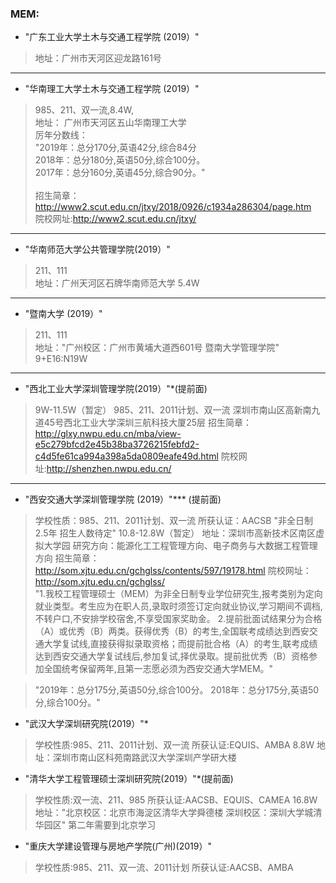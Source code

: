### MEM:    
+ "广东工业大学土木与交通工程学院 (2019）"
>地址：广州市天河区迎龙路161号

-----------------------

+ "华南理工大学土木与交通工程学院 (2019）"
>985、211、双一流,8.4W,<br>
>地址： 广州市天河区五山华南理工大学<br>
>厉年分数线：
><br>"2019年：总分170分,英语42分,综合84分
<br>2018年：总分180分,英语50分,综合100分。
<br>2017年：总分160分,英语45分,综合90分。"	
><br>招生简章：http://www2.scut.edu.cn/jtxy/2018/0926/c1934a286304/page.htm<br>
>院校网址:http://www2.scut.edu.cn/jtxy/

-----------------------

+ "华南师范大学公共管理学院(2019）"
>211、111<br>
>地址：广州天河区石牌华南师范大学
>5.4W    

-----------------------
    
+ "暨南大学 (2019）"
>211、111<br>
>地址："广州校区：广州市黄埔大道西601号  暨南大学管理学院"
>9+E16:N19W
 
-----------------------
 
+ "西北工业大学深圳管理学院(2019）"*(提前面)
>9W-11.5W（暂定）
>985、211、2011计划、双一流
>深圳市南山区高新南九道45号西北工业大学深圳三航科技大厦25层
>招生简章：http://glxy.nwpu.edu.cn/mba/view-e5c279bfcd2e45b38ba3726215febfd2-c4d5fe61ca994a398a5da0809eafe49d.html
>院校网址:http://shenzhen.nwpu.edu.cn/

-----------------------

+ "西安交通大学深圳管理学院 (2019）"*** (提前面)
>学校性质：985、211、2011计划、双一流
>所获认证：AACSB
>"非全日制2.5年 招生人数待定"
>10.8-12.8W（暂定）
>地址：深圳市高新技术区南区虚拟大学园
>研究方向：能源化工工程管理方向、电子商务与大数据工程管理方向
>招生简章：http://som.xjtu.edu.cn/gchglss/contents/597/19178.html
>院校网址：http://som.xjtu.edu.cn/gchglss/<br>
>"1.我校工程管理硕士（MEM）为非全日制专业学位研究生,报考类别为定向就业类型。考生应为在职人员,录取时须签订定向就业协议,学习期间不调档,不转户口,不安排学校宿舍,不享受国家奖助金。
 2.提前批面试结果分为合格（A）或优秀（B）两类。获得优秀（B）的考生,全国联考成绩达到西安交通大学复试线,直接获得拟录取资格；而提前批合格（A）的考生,联考成绩达到西安交通大学复试线后,参加复试,择优录取。提前批优秀（B）资格参加全国统考保留两年,且第一志愿必须为西安交通大学MEM。"	
 	

>"2019年：总分175分,英语50分,综合100分。
  2018年：总分175分,英语50分,综合100分。"	
      
+ "武汉大学深圳研究院(2019）"*
>学校性质:985、211、2011计划、双一流
>所获认证:EQUIS、AMBA
>8.8W
>地址：深圳市南山区科苑南路武汉大学深圳产学研大楼

+ "清华大学工程管理硕士深圳研究院(2019）"*(提前面)
>学校性质:双一流、211、985
>所获认证:AACSB、EQUIS、CAMEA
>16.8W
>地址："北京校区：北京市海淀区清华大学舜德楼 
>深圳校区：深圳大学城清华园区"
>第二年需要到北京学习

+ "重庆大学建设管理与房地产学院(广州)(2019）"
>学校性质:985、211、双一流、2011计划
>所获认证:AACSB、AMBA
>
  
  

 
 
 



  
  
  

    
    
    



  
  
  


 
    
    
    
 


  
  
  
